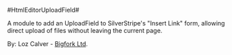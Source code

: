 #HtmlEditorUploadField#

A module to add an UploadField to SilverStripe's "Insert Link" form, allowing direct upload of files without leaving the current page.

By:
Loz Calver - [Bigfork Ltd](http://www.bigfork.co.uk/).